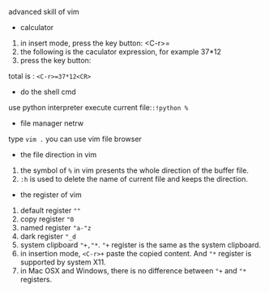 advanced skill of vim

* calculator

1. in insert mode, press the key button: \<C-r\>=
2. the following is the caculator expression, for example 37*12
3. press the key button:<CR>

total is : `<C-r>=37*12<CR>`

* do the shell cmd

use python interpreter execute current file:`:!python %`

* file manager netrw

type `vim .` you can use vim file browser

* the file direction in vim

1. the symbol of `%` in vim presents the whole direction of the buffer file.
2. `:h` is used to delete the name of current file and keeps the direction.

* the register of vim

1. default register `""`
2. copy register `"0`
3. named register `"a-"z`
4. dark register `"_d`
5. system clipboard `"+,"*`. `"+` register is the same as the system clipboard.
6. in insertion mode, `<C-r>+` paste the copied content. And `"*` register is supported
 by system X11.
7. in Mac OSX and Windows, there is no difference between `"+` and `"*` registers.
